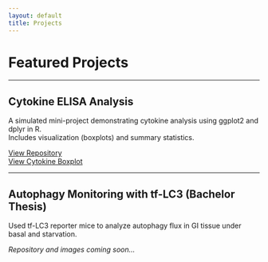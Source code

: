```yaml
---
layout: default
title: Projects
---
```


# Featured Projects

---

## Cytokine ELISA Analysis

A simulated mini-project demonstrating cytokine analysis using ggplot2 and dplyr in R.  
Includes visualization (boxplots) and summary statistics.

[ View Repository](https://github.com/dkMarina/Cytokine_ELISA_Analysis)  
  [View Cytokine Boxplot](assets/cytokine_plot.png)

---

## Autophagy Monitoring with tf-LC3 (Bachelor Thesis)

Used tf-LC3 reporter mice to analyze autophagy flux in GI tissue under basal and starvation.

_Repository and images coming soon..._
